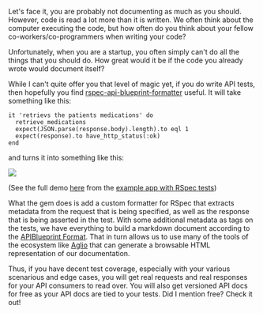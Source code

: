 Let's face it, you are probably not documenting as much as you should. However, code is read a lot more than it is written. We often think about the computer executing the code, but how often do you think about your fellow co-workers/co-programmers when writing your code?

Unfortunately, when you are a startup, you often simply can't do all the things that you should do. How great would it be if the code you already wrote would document itself?

While I can't quite offer you that level of magic yet, if you do write API tests, then hopefully you find [rspec-api-blueprint-formatter](https://github.com/nambrot/rspec-api-blueprint-formatter) useful. It will take something like this:

````
it 'retrievs the patients medications' do
  retrieve_medications
  expect(JSON.parse(response.body).length).to eql 1
  expect(response).to have_http_status(:ok)
end
````

and turns it into something like this:

![](https://cloud.githubusercontent.com/assets/571810/11172057/0560c5b2-8bcd-11e5-9339-97dc11656fe2.png)

(See the full demo [here](http://htmlpreview.github.io/?https://raw.githubusercontent.com/nambrot/blueprint-formatter-example-app/master/spec/apispec.html) from the [example app with RSpec tests](https://github.com/nambrot/blueprint-formatter-example-app))

What the gem does is add a custom formatter for RSpec that extracts metadata from the request that is being specified, as well as the response that is being asserted in the test. With some additional metadata as tags on the tests, we have everything to build a markdown document according to the [APIBlueprint Format](https://apiblueprint.org). That in turn allows us to use many of the tools of the ecosystem like [Aglio](https://github.com/danielgtaylor/aglio) that can generate a browsable HTML representation of our documentation.

Thus, if you have decent test coverage, especially with your various scenarious and edge cases, you will get real requests and real responses for your API consumers to read over. You will also get versioned API docs for free as your API docs are tied to your tests. Did I mention free? Check it out!

